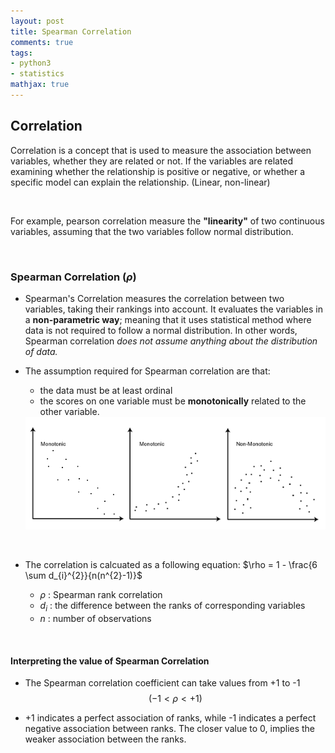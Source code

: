 ```yaml
---
layout: post
title: Spearman Correlation
comments: true
tags: 
- python3
- statistics
mathjax: true
---
```

## Correlation

Correlation is a concept that is used to measure the association between variables, whether they are related or not. If the variables are related examining whether the relationship is positive or negative, or whether a specific model can explain the relationship. (Linear, non-linear)

&nbsp;

For example, pearson correlation measure the **"linearity"** of two continuous variables, assuming that the two variables follow normal distribution.

&nbsp;
&nbsp;
&nbsp;

### Spearman Correlation ($\rho$)

- Spearman's Correlation measures the correlation between two variables, taking their rankings into account. It evaluates the variables in a **non-parametric way**; meaning that it uses statistical method where data is not required to follow a normal distribution. In other words, Spearman correlation *does not assume anything about the distribution of data.*

- The assumption required for Spearman correlation are that: 
    - the data must be at least ordinal 
    - the scores on one variable must be **monotonically** related to the other variable.
    
    <img src='/assets/images/monotonic.png'>
    
    &nbsp;
    
    

-  The correlation is calcuated as a following equation: $\rho = 1 - \frac{6 \sum d_{i}^{2}}{n(n^{2}-1)}$ 
    - $\rho$ : Spearman rank correlation
    - $d_i$ : the difference between the ranks of corresponding variables
    - $n$ : number of observations

&nbsp;
&nbsp;
&nbsp;

#### Interpreting the value of Spearman Correlation

- The Spearman correlation coefficient can take values from +1 to -1 
   $$( -1 < \rho < +1)$$

- +1 indicates a perfect association of ranks, while -1 indicates a perfect negative association between ranks. The closer value to 0, implies the weaker association between the ranks. 

